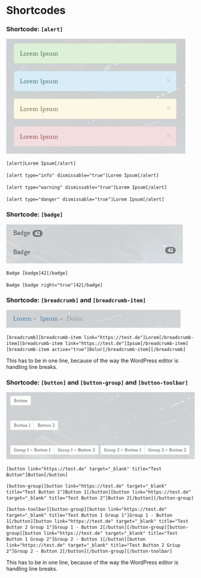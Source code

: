 # Shortcodes

### Shortcode: ```[alert]```

![](images/alert-shortcode.jpg)

```
[alert]Lorem Ipsum[/alert]

[alert type="info" dismissable="true"]Lorem Ipsum[/alert]

[alert type="warning" dismissable="true"]Lorem Ipsum[/alert]

[alert type="danger" dismissable="true"]Lorem Ipsum[/alert]
```

### Shortcode: ```[badge]```

![](images/badge-shortcode.jpg)

```
Badge [badge]42[/badge]

Badge [badge right="true"]42[/badge]
```

### Shortcode: ```[breadcrumb]``` and ```[breadcrumb-item]```

![](images/breadcrumb-shortcode.jpg)

```
[breadcrumb][breadcrumb-item link="https://test.de"]Lorem[/breadcrumb-item][breadcrumb-item link="https://test.de"]Ipsum[/breadcrumb-item][breadcrumb-item active="true"]Dolor[/breadcrumb-item][/breadcrumb]
```

This has to be in one line, because of the way the WordPress editor is handling line breaks.

### Shortcode: ```[button]``` and ```[button-group]``` and ```[button-toolbar]```

![](images/button-shortcode.jpg)

```
[button link="https://test.de" target="_blank" title="Test Button"]Button[/button]
```

```
[button-group][button link="https://test.de" target="_blank" title="Test Button 1"]Button 1[/button][button link="https://test.de" target="_blank" title="Test Button 2"]Button 2[/button][/button-group]
```

```
[button-toolbar][button-group][button link="https://test.de" target="_blank" title="Test Button 1 Group 1"]Group 1 - Button 1[/button][button link="https://test.de" target="_blank" title="Test Button 2 Group 1"]Group 1 - Button 2[/button][/button-group][button-group][button link="https://test.de" target="_blank" title="Test Button 1 Group 2"]Group 2 - Button 1[/button][button link="https://test.de" target="_blank" title="Test Button 2 Griup 2"]Group 2 - Button 2[/button][/button-group][/button-toolbar]
```

This has to be in one line, because of the way the WordPress editor is handling line breaks.

